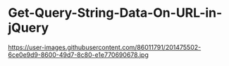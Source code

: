 # Get-Query-String-Data-On-URL-in-jQuery 
https://user-images.githubusercontent.com/86011791/201475502-6ce0e9d9-8600-49d7-8c80-e1e770690678.jpg
